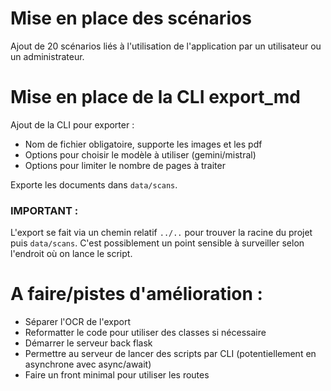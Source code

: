 # Mise en place des scénarios

Ajout de 20 scénarios liés à l'utilisation de l'application par un utilisateur ou un administrateur.

# Mise en place de la CLI export_md

Ajout de la CLI pour exporter :
- Nom de fichier obligatoire, supporte les images et les pdf
- Options pour choisir le modèle à utiliser (gemini/mistral)
- Options pour limiter le nombre de pages à traiter

Exporte les documents dans `data/scans`.

### IMPORTANT :

L'export se fait via un chemin relatif `../..` pour trouver la racine du projet puis `data/scans`. C'est possiblement un point sensible à surveiller selon l'endroit où on lance le script.

# A faire/pistes d'amélioration :

- Séparer l'OCR de l'export
- Reformatter le code pour utiliser des classes si nécessaire
- Démarrer le serveur back flask
- Permettre au serveur de lancer des scripts par CLI (potentiellement en asynchrone avec async/await)
- Faire un front minimal pour utiliser les routes